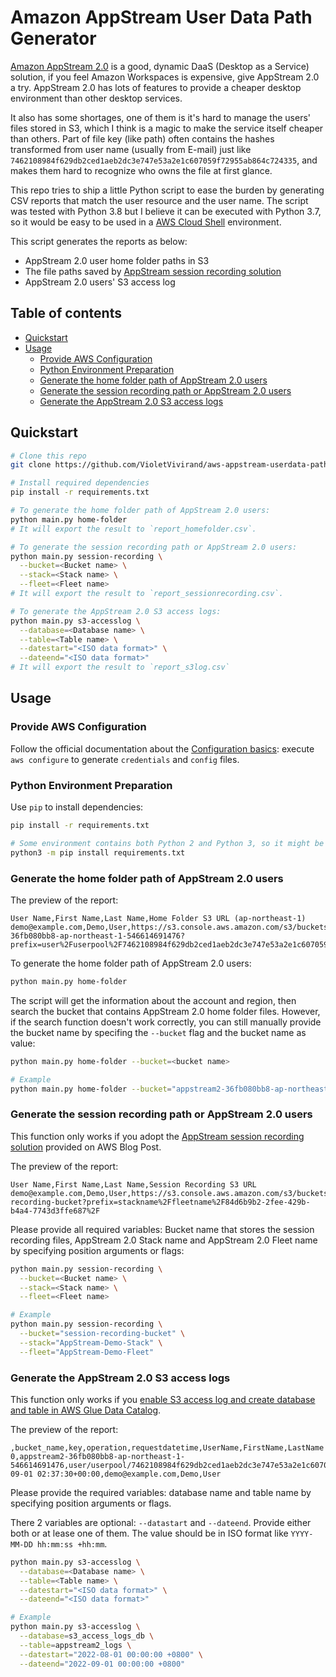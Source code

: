 # Amazon AppStream User Data Path Generator <!-- omit in toc -->

[Amazon AppStream 2.0](https://aws.amazon.com/appstream2/) is a good, dynamic DaaS (Desktop as a Service) solution, if you feel Amazon Workspaces is expensive, give AppStream 2.0 a try. AppStream 2.0 has lots of features to provide a cheaper desktop environment than other desktop services.

It also has some shortages, one of them is it's hard to manage the users' files stored in S3, which I think is a magic to make the service itself cheaper than others. Part of file key (like path) often contains the hashes transformed from user name (usually from E-mail) just like `7462108984f629db2ced1aeb2dc3e747e53a2e1c607059f72955ab864c724335`, and makes them hard to recognize who owns the file at first glance.

This repo tries to ship a little Python script to ease the burden by generating CSV reports that match the user resource and the user name. The script was tested with Python 3.8 but I believe it can be executed with Python 3.7, so it would be easy to be used in a [AWS Cloud Shell](https://aws.amazon.com/cloudshell/) environment. 

This script generates the reports as below:

* AppStream 2.0 user home folder paths in S3
* The file paths saved by [AppStream session recording solution](https://aws.amazon.com/blogs/security/how-to-record-video-of-amazon-appstream-2-0-streaming-sessions/)
* AppStream 2.0 users' S3 access log

## Table of contents <!-- omit in toc -->

- [Quickstart](#quickstart)
- [Usage](#usage)
  - [Provide AWS Configuration](#provide-aws-configuration)
  - [Python Environment Preparation](#python-environment-preparation)
  - [Generate the home folder path of AppStream 2.0 users](#generate-the-home-folder-path-of-appstream-20-users)
  - [Generate the session recording path or AppStream 2.0 users](#generate-the-session-recording-path-or-appstream-20-users)
  - [Generate the AppStream 2.0 S3 access logs](#generate-the-appstream-20-s3-access-logs)

## Quickstart

```bash
# Clone this repo
git clone https://github.com/VioletVivirand/aws-appstream-userdata-path-generator.git && cd aws-appstream-userdata-path-generator

# Install required dependencies
pip install -r requirements.txt

# To generate the home folder path of AppStream 2.0 users:
python main.py home-folder
# It will export the result to `report_homefolder.csv`.

# To generate the session recording path or AppStream 2.0 users:
python main.py session-recording \
  --bucket=<Bucket name> \
  --stack=<Stack name> \
  --fleet=<Fleet name>
# It will export the result to `report_sessionrecording.csv`.

# To generate the AppStream 2.0 S3 access logs:
python main.py s3-accesslog \
  --database=<Database name> \
  --table=<Table name> \
  --datestart="<ISO data format>" \
  --dateend="<ISO data format>"
# It will export the result to `report_s3log.csv`
```

## Usage

### Provide AWS Configuration

Follow the official documentation about the [Configuration basics](https://docs.aws.amazon.com/cli/latest/userguide/cli-configure-quickstart.html): execute `aws configure` to generate `credentials` and `config` files.

### Python Environment Preparation

Use `pip` to install dependencies:

```bash
pip install -r requirements.txt

# Some environment contains both Python 2 and Python 3, so it might be safer to explicitly install with Python 3
python3 -m pip install requirements.txt
```

### Generate the home folder path of AppStream 2.0 users

The preview of the report:

```
User Name,First Name,Last Name,Home Folder S3 URL (ap-northeast-1)
demo@example.com,Demo,User,https://s3.console.aws.amazon.com/s3/buckets/appstream2-36fb080bb8-ap-northeast-1-546614691476?prefix=user%2Fuserpool%2F7462108984f629db2ced1aeb2dc3e747e53a2e1c607059f72955ab864c724335%2F
```

To generate the home folder path of AppStream 2.0 users:

```bash
python main.py home-folder
```

The script will get the information about the account and region, then search the bucket that contains AppStream 2.0 home folder files. However, if the search function doesn't work correctly, you can still manually provide the bucket name by specifing the `--bucket` flag and the bucket name as value:

```bash
python main.py home-folder --bucket=<bucket name>

# Example
python main.py home-folder --bucket="appstream2-36fb080bb8-ap-northeast-1-546614691476"
```


### Generate the session recording path or AppStream 2.0 users

This function only works if you adopt the [AppStream session recording solution](https://aws.amazon.com/blogs/security/how-to-record-video-of-amazon-appstream-2-0-streaming-sessions/) provided on AWS Blog Post.

The preview of the report:

```
User Name,First Name,Last Name,Session Recording S3 URL
demo@example.com,Demo,User,https://s3.console.aws.amazon.com/s3/buckets/session-recording-bucket?prefix=stackname%2Ffleetname%2F84d6b9b2-2fee-429b-b4a4-7743d3ffe687%2F
```

Please provide all required variables: Bucket name that stores the session recording files, AppStream 2.0 Stack name and AppStream 2.0 Fleet name by specifying position arguments or flags:

```bash
python main.py session-recording \
  --bucket=<Bucket name> \
  --stack=<Stack name> \
  --fleet=<Fleet name>

# Example
python main.py session-recording \
  --bucket="session-recording-bucket" \
  --stack="AppStream-Demo-Stack" \
  --fleet="AppStream-Demo-Fleet"
```

### Generate the AppStream 2.0 S3 access logs

This function only works if you [enable S3 access log and create database and table in AWS Glue Data Catalog](https://aws.amazon.com/premiumsupport/knowledge-center/analyze-logs-athena/).

The preview of the report:

```
,bucket_name,key,operation,requestdatetime,UserName,FirstName,LastName
0,appstream2-36fb080bb8-ap-northeast-1-546614691476,user/userpool/7462108984f629db2ced1aeb2dc3e747e53a2e1c607059f72955ab864c724335/dummy.txt,REST.PUT.OBJECT,2022-09-01 02:37:30+00:00,demo@example.com,Demo,User
```

Please provide the required variables: database name and table name by specifying position arguments or flags.

There 2 variables are optional: `--datastart` and `--dateend`. Provide either both or at lease one of them. The value should be in ISO format like `YYYY-MM-DD hh:mm:ss +hh:mm`.

```bash
python main.py s3-accesslog \
  --database=<Database name> \
  --table=<Table name> \
  --datestart="<ISO data format>" \
  --dateend="<ISO data format>"

# Example
python main.py s3-accesslog \
  --database=s3_access_logs_db \
  --table=appstream2_logs \
  --datestart="2022-08-01 00:00:00 +0800" \
  --dateend="2022-09-01 00:00:00 +0800"
```
